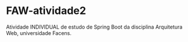 # FAW-atividade2
Atividade INDIVIDUAL de estudo de Spring Boot da disciplina Arquitetura Web, universidade Facens.
